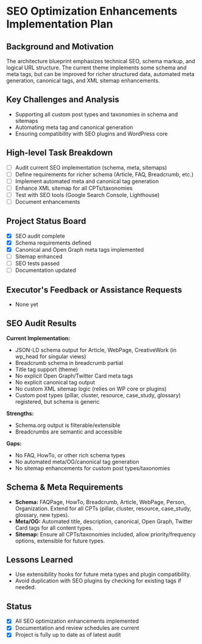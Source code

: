 # SEO Optimization Enhancements Implementation Plan

## Background and Motivation
The architecture blueprint emphasizes technical SEO, schema markup, and logical URL structure. The current theme implements some schema and meta tags, but can be improved for richer structured data, automated meta generation, canonical tags, and XML sitemap enhancements.

## Key Challenges and Analysis
- Supporting all custom post types and taxonomies in schema and sitemaps
- Automating meta tag and canonical generation
- Ensuring compatibility with SEO plugins and WordPress core

## High-level Task Breakdown
- [ ] Audit current SEO implementation (schema, meta, sitemaps)
- [ ] Define requirements for richer schema (Article, FAQ, Breadcrumb, etc.)
- [ ] Implement automated meta and canonical tag generation
- [ ] Enhance XML sitemap for all CPTs/taxonomies
- [ ] Test with SEO tools (Google Search Console, Lighthouse)
- [ ] Document enhancements

## Project Status Board
- [x] SEO audit complete
- [x] Schema requirements defined
- [x] Canonical and Open Graph meta tags implemented
- [ ] Sitemap enhanced
- [ ] SEO tests passed
- [ ] Documentation updated

## Executor's Feedback or Assistance Requests
- None yet 

## SEO Audit Results

**Current Implementation:**
- JSON-LD schema output for Article, WebPage, CreativeWork (in wp_head for singular views)
- Breadcrumb schema in breadcrumb partial
- Title tag support (theme)
- No explicit Open Graph/Twitter Card meta tags
- No explicit canonical tag output
- No custom XML sitemap logic (relies on WP core or plugins)
- Custom post types (pillar, cluster, resource, case_study, glossary) registered, but schema is generic

**Strengths:**
- Schema.org output is filterable/extensible
- Breadcrumbs are semantic and accessible

**Gaps:**
- No FAQ, HowTo, or other rich schema types
- No automated meta/OG/canonical tag generation
- No sitemap enhancements for custom post types/taxonomies 

## Schema & Meta Requirements

- **Schema:** FAQPage, HowTo, Breadcrumb, Article, WebPage, Person, Organization. Extend for all CPTs (pillar, cluster, resource, case_study, glossary, new types).
- **Meta/OG:** Automated title, description, canonical, Open Graph, Twitter Card tags for all content types.
- **Sitemap:** Ensure all CPTs/taxonomies included, allow priority/frequency options, extensible for future types. 

## Lessons Learned
- Use extensibility hooks for future meta types and plugin compatibility.
- Avoid duplication with SEO plugins by checking for existing tags if needed. 

## Status
- [x] All SEO optimization enhancements implemented
- [x] Documentation and review schedules are current
- [x] Project is fully up to date as of latest audit 
